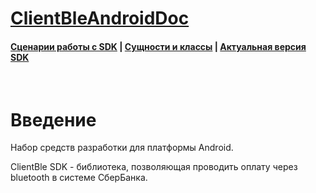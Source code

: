 # [ClientBleAndroidDoc](https://sdkpay.github.io/ClientBleAndroidDoc/)

#### [Сценарии работы с SDK](https://sdkpay.github.io/ClientBleAndroidDoc/clientble_scenario) | [Сущности и классы](https://sdkpay.github.io/ClientBleAndroidDoc/clientble_classes) | [Актуальная версия SDK](https://sdkpay.github.io/ClientBleAndroidDoc/clientble_version)

<br>

# Введение

Hабор средств разработки для платформы Android.

ClientBle SDK - библиотека, позволяющая проводить оплату через bluetooth в системе СберБанка.